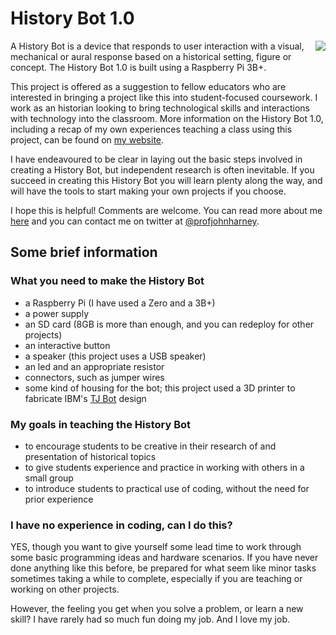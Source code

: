# History Bot 1.0
<img align="right" src="https://theculturalapocalypse.files.wordpress.com/2020/05/fdrbot_image.png">

A History Bot is a device that responds to user interaction with a visual, mechanical or aural response based on a historical setting, figure or concept.
The History Bot 1.0 is built using a Raspberry Pi 3B+.

This project is offered as a suggestion to fellow educators who are interested in bringing a project like this into student-focused coursework.
I work as an historian looking to bring technological skills and interactions with technology into the classroom. 
More information on the History Bot 1.0, including a recap of my own experiences teaching a class using this project, can be found on [my website](http://www.profjohnharney.com).

I have endeavoured to be clear in laying out the basic steps involved in creating a History Bot, but independent research is often inevitable.
If you succeed in creating this History Bot you will learn plenty along the way, and will have the tools to start making your own projects if you choose.

I hope this is helpful! Comments are welcome. You can read more about me [here](http://www.profjohnharney.com) and you can contact me on twitter at [@profjohnharney](http://www.twitter.com/profjohnharney).

## Some brief information

### What you need to make the History Bot
- a Raspberry Pi (I have used a Zero and a 3B+)
- a power supply
- an SD card (8GB is more than enough, and you can redeploy for other projects)
- an interactive button
- a speaker (this project uses a USB speaker)
- an led and an appropriate resistor
- connectors, such as jumper wires
- some kind of housing for the bot; this project used a 3D printer to fabricate IBM's [TJ Bot](https://ibmtjbot.github.io/) design

### My goals in teaching the History Bot
- to encourage students to be creative in their research of and presentation of historical topics
- to give students experience and practice in working with others in a small group
- to introduce students to practical use of coding, without the need for prior experience

### I have no experience in coding, can I do this?
YES, though you want to give yourself some lead time to work through some basic programming ideas and hardware scenarios.
If you have never done anything like this before, be prepared for what seem like minor tasks sometimes taking a while to complete, especially if you are teaching or working on other projects.

However, the feeling you get when you solve a problem, or learn a new skill?
I have rarely had so much fun doing my job.
And I love my job.
